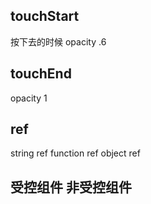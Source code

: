 ## touchStart
按下去的时候
opacity .6

## touchEnd
opacity  1

## ref
string ref
function ref
object ref

## 受控组件 非受控组件
